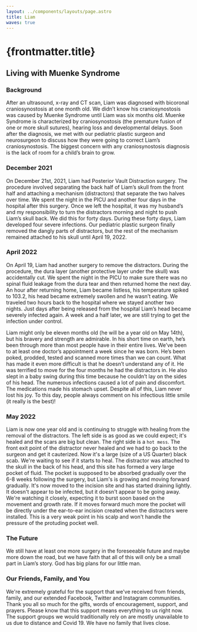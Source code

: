 ```yaml
---
layout: ../components/layouts/page.astro
title: Liam
waves: true
---
```



# {frontmatter.title}

## Living with Muenke Syndrome

### Background

After an ultrasound, x-ray and CT scan, Liam was diagnosed with bicoronal craniosynostosis at one month old. We didn’t know his craniosynostosis was caused by Muenke Syndrome until Liam was six months old. Muenke Syndrome is characterized by craniosynostosis (the premature fusion of one or more skull sutures), hearing loss and developmental delays. Soon after the diagnosis, we met with our pediatric plastic surgeon and neurosurgeon to discuss how they were going to correct Liam’s craniosynostosis. The biggest concern with any craniosynostosis diagnosis is the lack of room for a child’s brain to grow.

### December 2021

On December 21st, 2021, Liam had Posterior Vault Distraction surgery. The procedure involved separating the back half of Liam’s skull from the front half and attaching a mechanism (distractors) that separate the two halves over time. We spent the night in the PICU and another four days in the hospital after this surgery. Once we left the hospital, it was my husband’s and my responsibility to turn the distractors morning and night to push Liam’s skull back. We did this for forty days. During these forty days, Liam developed four severe infections. Our pediatric plastic surgeon finally removed the dangly parts of distractors, but the rest of the mechanism remained attached to his skull until April 19, 2022.


### April 2022


On April 19, Liam had another surgery to remove the distractors. During the procedure, the dura layer (another protective layer under the skull) was accidentally cut. We spent the night in the PICU to make sure there was no spinal fluid leakage from the dura tear and then returned home the next day. An hour after returning home, Liam became listless, his temperature spiked to 103.2, his head became extremely swollen and he wasn’t eating. We traveled two hours back to the hospital where we stayed another two nights. Just days after being released from the hospital Liam’s head became severely infected again. A week and a half later, we are still trying to get the infection under control.

Liam might only be eleven months old (he will be a year old on May 14th), but his bravery and strength are admirable. In his short time on earth, he’s been through more than most people have in their entire lives. We’ve been to at least one doctor’s appointment a week since he was born. He’s been poked, prodded, tested and scanned more times than we can count. What has made it even more difficult is that he doesn’t understand any of it. He was terrified to move for the four months he had the distractors in. He also slept in a baby swing during this time because he couldn’t lay on the sides of his head. The numerous infections caused a lot of pain and discomfort. The medications made his stomach upset. Despite all of this, Liam never lost his joy. To this day, people always comment on his infectious little smile (it really is the best)!

### May 2022

Liam is now one year old and is continuing to struggle with healing from the removal of the distractors. The left side is as good as we could expect; it's healed and the scars are big but clean. The right side is a `hot mess`. The front exit point of the distractor never healed and we had to go back to the surgeon and get it cauterized. Now it's a large (size of a US Quarter) black scab. We're waiting to see if it starts to heal. The distractor was attached to the skull in the back of his head, and this site has formed a very large pocket of fluid. The pocket is supposed to be absorbed gradually over the 6-8 weeks following the surgery, but Liam's is growing and moving forward gradually. It's now moved to the incision site and has started draining lightly. It doesn't appear to be infected, but it doesn't appear to be going away. We're watching it closely, expecting it to burst soon based on the movement and growth rate. If it moves forward much more the pocket will be directly under the ear-to-ear incision created when the distractors were installed. This is a very weak point in his scalp and won't handle the pressure of the protuding pocket well.


### The Future

We still have at least one more surgery in the foreseeable future and maybe more down the road, but we have faith that all of this will only be a small part in Liam’s story. God has big plans for our little man.

### Our Friends, Family, and You

We're extremely grateful for the support that we've received from friends, family, and our extended Facebook, Twitter and Instagram communities. Thank you all so much for the gifts, words of encouragement, support, and prayers. Please know that this support means everything to us right now. The support groups we would traditionally rely on are mostly unavailable to us due to distance and Covid 19. We have no family that lives close.


